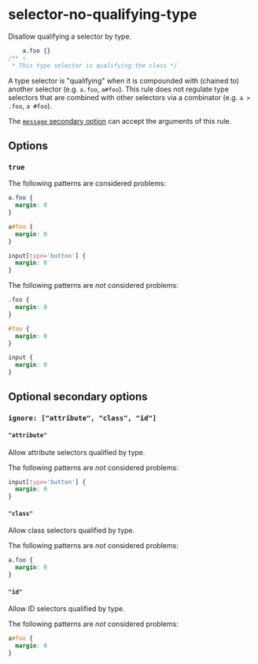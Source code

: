 # selector-no-qualifying-type  
  
Disallow qualifying a selector by type.  
  
<!-- prettier-ignore -->  
```css  
    a.foo {}  
/** ↑  
 * This type selector is qualifying the class */  
```  
  
A type selector is "qualifying" when it is compounded with (chained to) another selector (e.g. `a.foo`, `a#foo`). This rule does not regulate type selectors that are combined with other selectors via a combinator (e.g. `a > .foo`, `a #foo`).  
  
The [`message` secondary option](../../../docs/user-guide/configure.md#message) can accept the arguments of this rule.  
  
## Options  
  
### `true`  
  
The following patterns are considered problems:  
  
<!-- prettier-ignore -->  
```css  
a.foo {  
  margin: 0  
}  
```  
  
<!-- prettier-ignore -->  
```css  
a#foo {  
  margin: 0  
}  
```  
  
<!-- prettier-ignore -->  
```css  
input[type='button'] {  
  margin: 0  
}  
```  
  
The following patterns are _not_ considered problems:  
  
<!-- prettier-ignore -->  
```css  
.foo {  
  margin: 0  
}  
```  
  
<!-- prettier-ignore -->  
```css  
#foo {  
  margin: 0  
}  
```  
  
<!-- prettier-ignore -->  
```css  
input {  
  margin: 0  
}  
```  
  
## Optional secondary options  
  
### `ignore: ["attribute", "class", "id"]`  
  
#### `"attribute"`  
  
Allow attribute selectors qualified by type.  
  
The following patterns are _not_ considered problems:  
  
<!-- prettier-ignore -->  
```css  
input[type='button'] {  
  margin: 0  
}  
```  
  
#### `"class"`  
  
Allow class selectors qualified by type.  
  
The following patterns are _not_ considered problems:  
  
<!-- prettier-ignore -->  
```css  
a.foo {  
  margin: 0  
}  
```  
  
#### `"id"`  
  
Allow ID selectors qualified by type.  
  
The following patterns are _not_ considered problems:  
  
<!-- prettier-ignore -->  
```css  
a#foo {  
  margin: 0  
}  
```  
